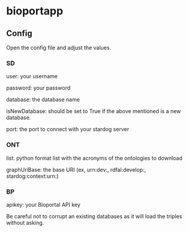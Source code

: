 # bioportapp

## Config

Open the config file and adjust the values.

### SD
user: your username

password: your password

database: the database name 

isNewDatabase: should be set to True if the above mentioned is a new database.

port: the port to connect with your stardog server

### ONT
list: python format list with the acronyms of the ontologies to download

graphUriBase: the base URI (ex, urn:dev:, rdfal:develop:, stardog:context:urn:)

### BP
apikey: your Bioportal API key


Be careful not to corrupt an existing databases as it will load the triples without asking.
